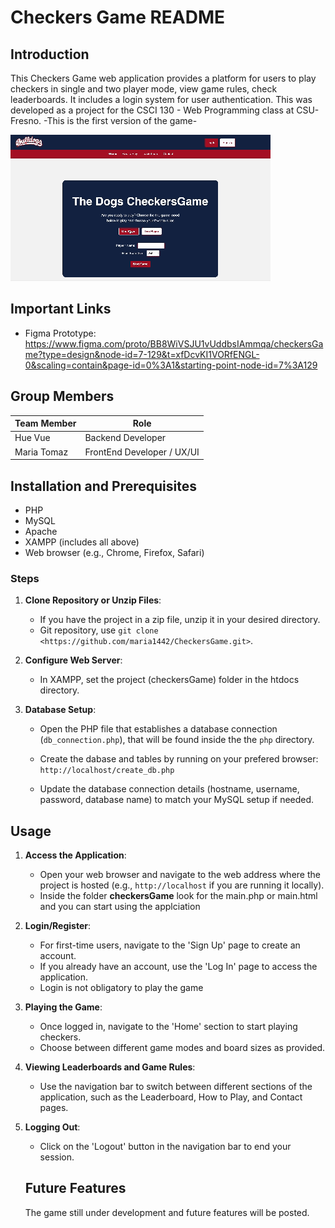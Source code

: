 
# Checkers Game  README

## Introduction

This Checkers Game web application provides a platform for users to play checkers in single and two player mode, view game rules, check leaderboards. It includes a login system for user authentication. This was developed as a project for the CSCI 130 - Web Programming class at CSU-Fresno. -This is the first version of the game- 


![](https://github.com/maria1442/CheckersGame/blob/main/Screen%20Recording%202023-12-14%20at%2011.45.17%20AM%20(1).gif)



## Important Links

- Figma Prototype: https://www.figma.com/proto/BB8WiVSJU1vUddbsIAmmqa/checkersGame?type=design&node-id=7-129&t=xfDcvKI1VORfENGL-0&scaling=contain&page-id=0%3A1&starting-point-node-id=7%3A129 

## Group Members 
| Team Member | Role |
---|---
| Hue Vue | Backend Developer|
| Maria Tomaz | FrontEnd Developer / UX/UI |


## Installation and Prerequisites

- PHP 
- MySQL 
- Apache
- XAMPP (includes all above)
- Web browser (e.g., Chrome, Firefox, Safari)

### Steps

1. **Clone Repository or Unzip Files**: 
   - If you have the project in a zip file, unzip it in your desired directory.
   -  Git repository, use `git clone <https://github.com/maria1442/CheckersGame.git>`.

2. **Configure Web Server**:
   - In XAMPP, set the project (checkersGame) folder  in the htdocs directory.
   
3. **Database Setup**:
   - Open the PHP file that establishes a database connection (`db_connection.php`), that will be found inside the  the `php`  directory.

   - Create the dabase and tables by running on your prefered browser: `http://localhost/create_db.php`

   - Update the database connection details (hostname, username, password, database name) to match your MySQL setup if needed.

## Usage

1. **Access the Application**:
   - Open your web browser and navigate to the web address where the project is hosted (e.g., `http://localhost` if you are running it locally).
    - Inside the folder **checkersGame** look for the main.php or main.html and you can start using the applciation 

2. **Login/Register**:
   - For first-time users, navigate to the 'Sign Up' page to create an account.
   - If you already have an account, use the 'Log In' page to access the application.
   - Login is not obligatory to play the game

3. **Playing the Game**:
   - Once logged in, navigate to the 'Home' section to start playing checkers.
   - Choose between different game modes and board sizes as provided.

4. **Viewing Leaderboards and Game Rules**:
   - Use the navigation bar to switch between different sections of the application, such as the Leaderboard, How to Play, and Contact pages.

5. **Logging Out**:
   - Click on the 'Logout' button in the navigation bar to end your session.
  
   ## Future Features

   The game still under development and future features will be posted. 

